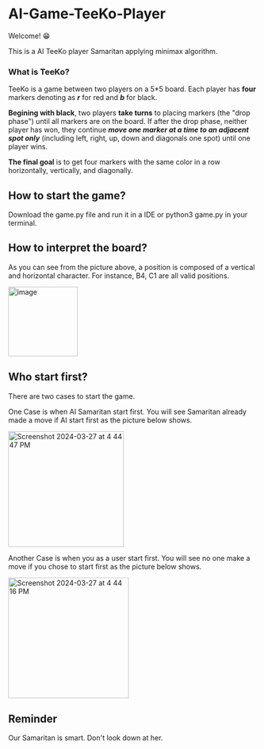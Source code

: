 # AI-Game-TeeKo-Player
Welcome! 😁

This is a AI TeeKo player Samaritan applying minimax algorithm.


### What is TeeKo? ###
TeeKo is a game between two players on a 5*5 board. Each player has **four** markers denoting as ***r*** for red and ***b*** for black. 

**Begining with black**, two players **take turns** to placing markers (the "drop phase") until all markers are on the board. If after the drop phase, neither player has won, they continue ***move one marker at a time to an adjacent spot only*** (including left, right, up, down and diagonals one spot) until one player wins.

**The final goal** is to get four markers with the same color in a row horizontally, vertically, and diagonally. 

## How to start the game? ##
Download the game.py file and run it in a IDE or python3 game.py in your terminal. 

## How to interpret the board? ##
As you can see from the picture above, a position is composed of a vertical and horizontal character. For instance, B4, C1 are all valid positions.

<img width="140" alt="image" src="https://github.com/Junru281/AI-Game-TeeKo-Player-/assets/142543324/aa5adbdc-904b-47d6-a375-dffde1ca2885">


## Who start first? ##
There are two cases to start the game. 

One Case is when AI Samaritan start first. You will see Samaritan already made a move if AI start first as the picture below shows.

<img width="233" alt="Screenshot 2024-03-27 at 4 44 47 PM" src="https://github.com/Junru281/AI-Game-TeeKo-Player-/assets/142543324/be5702b9-e459-4a0c-b3e3-dc5bf10aaa95">


Another Case is when you as a user start first. You will see no one make a move if you chose to start first as the picture below shows.

<img width="243" alt="Screenshot 2024-03-27 at 4 44 16 PM" src="https://github.com/Junru281/AI-Game-TeeKo-Player-/assets/142543324/46e56b6d-485d-4a0d-933a-bda385d0ec84">

## Reminder ##
Our Samaritan is smart. Don't look down at her.
